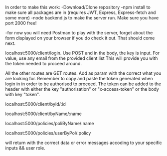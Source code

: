 In order to make this work:
-Download/Clone repository
-npm install to make sure all packages are in (requires JWT, Express, Express-fetch and some more)
-node backend.js to make the server run. Make sure you have port 2000 free!

-for now you will need Postman to play with the server, forget about the form displayed on your browser if you do check it out. That should come next.

localhost:5000/client/login. Use POST and in the body, the key is input. For value, use any email from the provided client list
This will provide you with the token needed to proceed around.

All the other routes are GET routes. Add as param with the correct what you are looking for. Remember to copy and paste the token generated when
login in in order to be authorised to proceed. The token can be added to the header with either the key "authorisation" or "x-access-token"  or the body
with key "token".

localhost:5000/client/byId/:id

localhost:5000/client/byName/:name

localhost:5000/policies/poliByName/:name

localhost:5000/policies/userByPol/:policy

will return with the correct data or error messages accoding to your specific inputs && user role.
